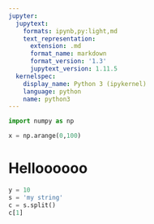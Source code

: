 ```yaml
---
jupyter:
  jupytext:
    formats: ipynb,py:light,md
    text_representation:
      extension: .md
      format_name: markdown
      format_version: '1.3'
      jupytext_version: 1.11.5
  kernelspec:
    display_name: Python 3 (ipykernel)
    language: python
    name: python3
---
```


```python
import numpy as np
```

```python
x = np.arange(0,100)

```

# Helloooooo

```python
y = 10
s = 'my string'
c = s.split()
c[1]
```

```python

```
